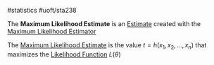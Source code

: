 #statistics 
#uoft/sta238 

The **Maximum Likelihood Estimate** is an [Estimate](Estimate.md) created with the [Maximum Likelihood Estimator](Maximum%20Likelihood%20Estimator.md)


The [Maximum Likelihood Estimate](.md) is the value $t=h(x_{1},x_{2},...,x_{n})$ that maximizes the [Likelihood Function](Likelihood%20Function.md) $L(\theta)$